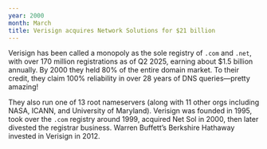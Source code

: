 ```yaml
---
year: 2000
month: March
title: Verisign acquires Network Solutions for $21 billion
---
```


Verisign has been called a monopoly as the sole registry of `.com` and `.net`, with over 170 million registrations as of Q2 2025, earning about $1.5 billion annually. By 2000 they held 80% of the entire domain market. To their credit, they claim 100% reliability in over 28 years of DNS queries—pretty amazing!

They also run one of 13 root nameservers (along with 11 other orgs including NASA, ICANN, and University of Maryland). Verisign was founded in 1995, took over the `.com` registry around 1999, acquired Net Sol in 2000, then later divested the registrar business. Warren Buffett’s Berkshire Hathaway invested in Verisign in 2012.
